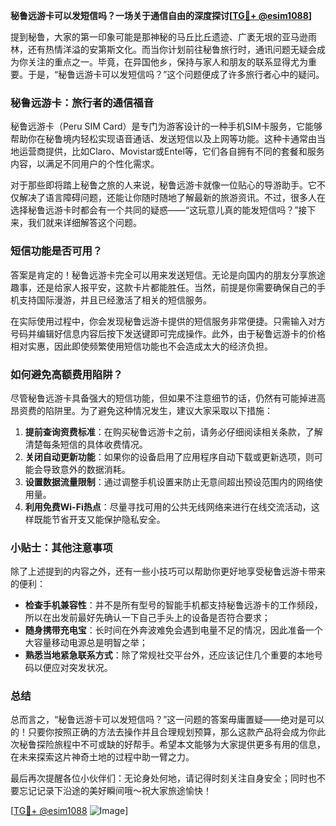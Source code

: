 **秘鲁远游卡可以发短信吗？一场关于通信自由的深度探讨[[TG💪+ @esim1088](https://t.me/s/esim1088)]**

提到秘鲁，大家的第一印象可能是那神秘的马丘比丘遗迹、广袤无垠的亚马逊雨林，还有热情洋溢的安第斯文化。而当你计划前往秘鲁旅行时，通讯问题无疑会成为你关注的重点之一。毕竟，在异国他乡，保持与家人和朋友的联系显得尤为重要。于是，“秘鲁远游卡可以发短信吗？”这个问题便成了许多旅行者心中的疑问。

### 秘鲁远游卡：旅行者的通信福音

秘鲁远游卡（Peru SIM Card）是专门为游客设计的一种手机SIM卡服务，它能够帮助你在秘鲁境内轻松实现语音通话、发送短信以及上网等功能。这种卡通常由当地运营商提供，比如Claro、Movistar或Entel等，它们各自拥有不同的套餐和服务内容，以满足不同用户的个性化需求。

对于那些即将踏上秘鲁之旅的人来说，秘鲁远游卡就像一位贴心的导游助手。它不仅解决了语言障碍问题，还能让你随时随地了解最新的旅游资讯。不过，很多人在选择秘鲁远游卡时都会有一个共同的疑惑——“这玩意儿真的能发短信吗？”接下来，我们就来详细解答这个问题。

### 短信功能是否可用？

答案是肯定的！秘鲁远游卡完全可以用来发送短信。无论是向国内的朋友分享旅途趣事，还是给家人报平安，这款卡片都能胜任。当然，前提是你需要确保自己的手机支持国际漫游，并且已经激活了相关的短信服务。

在实际使用过程中，你会发现秘鲁远游卡提供的短信服务非常便捷。只需输入对方号码并编辑好信息内容后按下发送键即可完成操作。此外，由于秘鲁远游卡的价格相对实惠，因此即使频繁使用短信功能也不会造成太大的经济负担。

### 如何避免高额费用陷阱？

尽管秘鲁远游卡具备强大的短信功能，但如果不注意细节的话，仍然有可能掉进高昂资费的陷阱里。为了避免这种情况发生，建议大家采取以下措施：

1. **提前查询资费标准**：在购买秘鲁远游卡之前，请务必仔细阅读相关条款，了解清楚每条短信的具体收费情况。
2. **关闭自动更新功能**：如果你的设备启用了应用程序自动下载或更新选项，则可能会导致意外的数据消耗。
3. **设置数据流量限制**：通过调整手机设置来防止无意间超出预设范围内的网络使用量。
4. **利用免费Wi-Fi热点**：尽量寻找可用的公共无线网络来进行在线交流活动，这样既能节省开支又能保护隐私安全。

### 小贴士：其他注意事项

除了上述提到的内容之外，还有一些小技巧可以帮助你更好地享受秘鲁远游卡带来的便利：

- **检查手机兼容性**：并不是所有型号的智能手机都支持秘鲁远游卡的工作频段，所以在出发前最好先确认一下自己手头上的设备是否符合要求；
- **随身携带充电宝**：长时间在外奔波难免会遇到电量不足的情况，因此准备一个大容量移动电源总是明智之举；
- **熟悉当地紧急联系方式**：除了常规社交平台外，还应该记住几个重要的本地号码以便应对突发状况。

### 总结

总而言之，“秘鲁远游卡可以发短信吗？”这一问题的答案毋庸置疑——绝对是可以的！只要你按照正确的方法去操作并且合理规划预算，那么这款产品将会成为你此次秘鲁探险旅程中不可或缺的好帮手。希望本文能够为大家提供更多有用的信息，在未来探索这片神奇土地的过程中助一臂之力。

最后再次提醒各位小伙伴们：无论身处何地，请记得时刻关注自身安全；同时也不要忘记记录下沿途的美好瞬间哦～祝大家旅途愉快！

[[TG💪+ @esim1088](https://t.me/s/esim1088) ![Image](https://i.postimg.cc/4NQfJmqS/Snipaste-2025-05-13-00-14-12.png)]